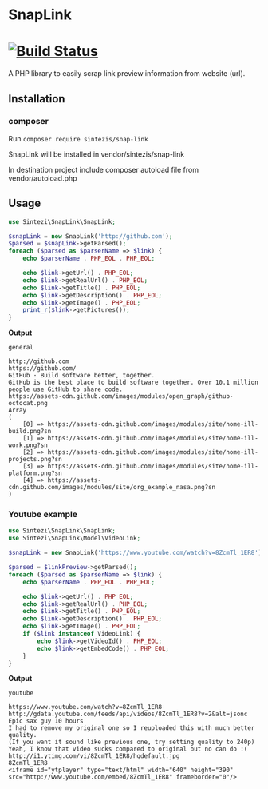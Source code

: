 # SnapLink 
[![Build Status](https://travis-ci.org/Sintezis/SnapLink.svg?branch=master)](https://travis-ci.org/Sintezis/SnapLink)
===========

A PHP library to easily scrap link preview information from website (url).

## Installation

### composer

Run `composer require sintezis/snap-link`


SnapLink will be installed in vendor/sintezis/snap-link

In destination project include composer autoload file from vendor/autoload.php

## Usage

```php
use Sintezi\SnapLink\SnapLink;

$snapLink = new SnapLink('http://github.com');
$parsed = $snapLink->getParsed();
foreach ($parsed as $parserName => $link) {
    echo $parserName . PHP_EOL . PHP_EOL;

    echo $link->getUrl() . PHP_EOL;
    echo $link->getRealUrl() . PHP_EOL;
    echo $link->getTitle() . PHP_EOL;
    echo $link->getDescription() . PHP_EOL;
    echo $link->getImage() . PHP_EOL;
    print_r($link->getPictures());
}
```


**Output**

```
general

http://github.com
https://github.com/
GitHub · Build software better, together.
GitHub is the best place to build software together. Over 10.1 million people use GitHub to share code.
https://assets-cdn.github.com/images/modules/open_graph/github-octocat.png
Array
(
    [0] => https://assets-cdn.github.com/images/modules/site/home-ill-build.png?sn
    [1] => https://assets-cdn.github.com/images/modules/site/home-ill-work.png?sn
    [2] => https://assets-cdn.github.com/images/modules/site/home-ill-projects.png?sn
    [3] => https://assets-cdn.github.com/images/modules/site/home-ill-platform.png?sn
    [4] => https://assets-cdn.github.com/images/modules/site/org_example_nasa.png?sn
)
```

### Youtube example

```php
use Sintezi\SnapLink\SnapLink;
use Sintezi\SnapLink\Model\VideoLink;

$snapLink = new SnapLink('https://www.youtube.com/watch?v=8ZcmTl_1ER8');

$parsed = $linkPreview->getParsed();
foreach ($parsed as $parserName => $link) {
    echo $parserName . PHP_EOL . PHP_EOL;

    echo $link->getUrl() . PHP_EOL;
    echo $link->getRealUrl() . PHP_EOL;
    echo $link->getTitle() . PHP_EOL;
    echo $link->getDescription() . PHP_EOL;
    echo $link->getImage() . PHP_EOL;
    if ($link instanceof VideoLink) {
        echo $link->getVideoId() . PHP_EOL;
        echo $link->getEmbedCode() . PHP_EOL;
    }
}
```


**Output**

```
youtube

https://www.youtube.com/watch?v=8ZcmTl_1ER8
http://gdata.youtube.com/feeds/api/videos/8ZcmTl_1ER8?v=2&alt=jsonc
Epic sax guy 10 hours
I had to remove my original one so I reuploaded this with much better quality.
(If you want it sound like previous one, try setting quality to 240p)
Yeah, I know that video sucks compared to original but no can do :(
http://i1.ytimg.com/vi/8ZcmTl_1ER8/hqdefault.jpg
8ZcmTl_1ER8
<iframe id="ytplayer" type="text/html" width="640" height="390" src="http://www.youtube.com/embed/8ZcmTl_1ER8" frameborder="0"/>
```